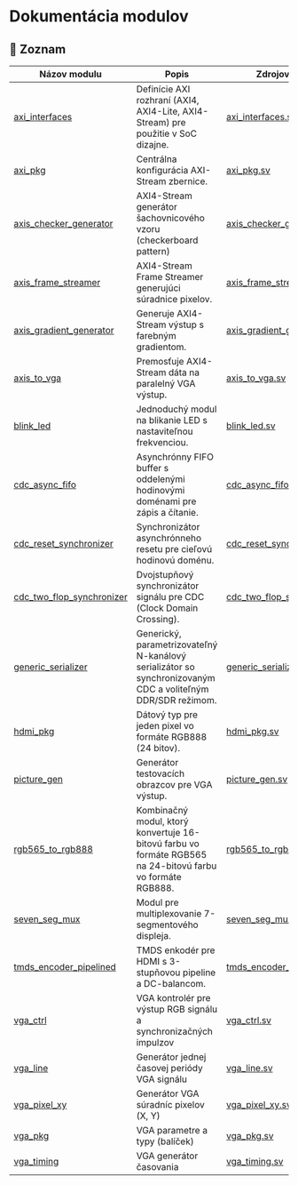 # Dokumentácia modulov

## 🔧 Zoznam

| Názov modulu | Popis | Zdrojový súbor |
|--------------|--------|----------------|
| [axi_interfaces](modules/axi_interfaces.md) | Definície AXI rozhraní (AXI4, AXI4-Lite, AXI4-Stream) pre použitie v SoC dizajne. | [axi_interfaces.sv](https://github.com/risapav/fpga_common/blob/main/src/axi/axi_interfaces.sv) |
| [axi_pkg](modules/axi_pkg.md) | Centrálna konfigurácia AXI-Stream zbernice. | [axi_pkg.sv](https://github.com/risapav/fpga_common/blob/main/src/axi/axi_pkg.sv) |
| [axis_checker_generator](modules/axis_checker_generator.md) | AXI4-Stream generátor šachovnicového vzoru (checkerboard pattern) | [axis_checker_generator.sv](https://github.com/risapav/fpga_common/blob/main/src/axis/axis_checker_generator.sv) |
| [axis_frame_streamer](modules/axis_frame_streamer.md) | AXI4-Stream Frame Streamer generujúci súradnice pixelov. | [axis_frame_streamer.sv](https://github.com/risapav/fpga_common/blob/main/src/axis/axis_frame_streamer.sv) |
| [axis_gradient_generator](modules/axis_gradient_generator.md) | Generuje AXI4-Stream výstup s farebným gradientom. | [axis_gradient_generator.sv](https://github.com/risapav/fpga_common/blob/main/src/axis/axis_gradient_generator.sv) |
| [axis_to_vga](modules/axis_to_vga.md) | Premosťuje AXI4-Stream dáta na paralelný VGA výstup. | [axis_to_vga.sv](https://github.com/risapav/fpga_common/blob/main/src/axis/axis_to_vga.sv) |
| [blink_led](modules/blink_led.md) | Jednoduchý modul na blikanie LED s nastaviteľnou frekvenciou. | [blink_led.sv](https://github.com/risapav/fpga_common/blob/main/src/utils/blink_led.sv) |
| [cdc_async_fifo](modules/cdc_async_fifo.md) | Asynchrónny FIFO buffer s oddelenými hodinovými doménami pre zápis a čítanie. | [cdc_async_fifo.sv](https://github.com/risapav/fpga_common/blob/main/src/cdc/cdc_async_fifo.sv) |
| [cdc_reset_synchronizer](modules/cdc_reset_synchronizer.md) | Synchronizátor asynchrónneho resetu pre cieľovú hodinovú doménu. | [cdc_reset_synchronizer.sv](https://github.com/risapav/fpga_common/blob/main/src/cdc/cdc_reset_synchronizer.sv) |
| [cdc_two_flop_synchronizer](modules/cdc_two_flop_synchronizer.md) | Dvojstupňový synchronizátor signálu pre CDC (Clock Domain Crossing). | [cdc_two_flop_synchronizer.sv](https://github.com/risapav/fpga_common/blob/main/src/cdc/cdc_two_flop_synchronizer.sv) |
| [generic_serializer](modules/generic_serializer.md) | Generický, parametrizovateľný N-kanálový serializátor so synchronizovaným CDC a voliteľným DDR/SDR režimom. | [generic_serializer.sv](https://github.com/risapav/fpga_common/blob/main/src/hdmi/generic_serializer.sv) |
| [hdmi_pkg](modules/hdmi_pkg.md) | Dátový typ pre jeden pixel vo formáte RGB888 (24 bitov). | [hdmi_pkg.sv](https://github.com/risapav/fpga_common/blob/main/src/hdmi/hdmi_pkg.sv) |
| [picture_gen](modules/picture_gen.md) | Generátor testovacích obrazcov pre VGA výstup. | [picture_gen.sv](https://github.com/risapav/fpga_common/blob/main/src/picture/picture_gen.sv) |
| [rgb565_to_rgb888](modules/rgb565_to_rgb888.md) | Kombinačný modul, ktorý konvertuje 16-bitovú farbu vo formáte RGB565 na 24-bitovú farbu vo formáte RGB888. | [rgb565_to_rgb888.sv](https://github.com/risapav/fpga_common/blob/main/src/vga/rgb565_to_rgb888.sv) |
| [seven_seg_mux](modules/seven_seg_mux.md) | Modul pre multiplexovanie 7-segmentového displeja. | [seven_seg_mux.sv](https://github.com/risapav/fpga_common/blob/main/src/utils/seven_seg_mux.sv) |
| [tmds_encoder_pipelined](modules/tmds_encoder_pipelined.md) | TMDS enkodér pre HDMI s 3-stupňovou pipeline a DC-balancom. | [tmds_encoder_pipelined.sv](https://github.com/risapav/fpga_common/blob/main/src/hdmi/tmds_encoder_pipelined.sv) |
| [vga_ctrl](modules/vga_ctrl.md) | VGA kontrolér pre výstup RGB signálu a synchronizačných impulzov | [vga_ctrl.sv](https://github.com/risapav/fpga_common/blob/main/src/vga/vga_ctrl.sv) |
| [vga_line](modules/vga_line.md) | Generátor jednej časovej periódy VGA signálu | [vga_line.sv](https://github.com/risapav/fpga_common/blob/main/src/vga/vga_line.sv) |
| [vga_pixel_xy](modules/vga_pixel_xy.md) | Generátor VGA súradníc pixelov (X, Y) | [vga_pixel_xy.sv](https://github.com/risapav/fpga_common/blob/main/src/vga/vga_pixel_xy.sv) |
| [vga_pkg](modules/vga_pkg.md) | VGA parametre a typy (balíček) | [vga_pkg.sv](https://github.com/risapav/fpga_common/blob/main/src/vga/vga_pkg.sv) |
| [vga_timing](modules/vga_timing.md) | VGA generátor časovania | [vga_timing.sv](https://github.com/risapav/fpga_common/blob/main/src/vga/vga_timing.sv) |

